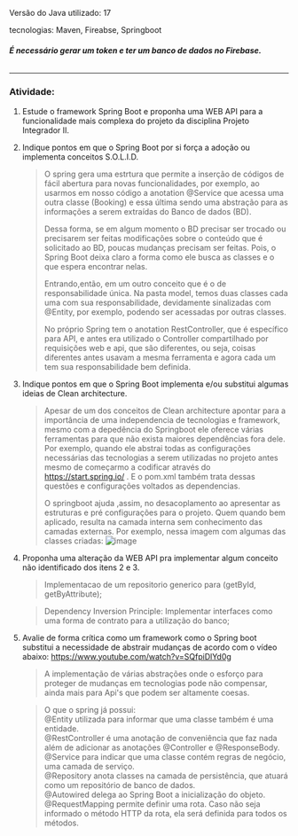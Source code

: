 Versão do Java utilizado: 17

tecnologias: Maven, Fireabse, Springboot

###### **É necessário gerar um token e ter um banco de dados no Firebase.**

#### 
------

### Atividade:

1. Estude o framework Spring Boot e proponha uma WEB API para a
   funcionalidade mais complexa do projeto da disciplina Projeto Integrador II.

2. Indique pontos em que o Spring Boot por si força a adoção ou implementa
   conceitos S.O.L.I.D.

   > O spring gera uma estrtura que permite a inserção de códigos de fácil abertura para novas funcionalidades, por exemplo, ao usarmos em nosso código a anotation @Service que acessa uma outra classe (Booking) e essa última sendo uma abstração para as informações a serem extraídas do Banco de dados (BD). 
   >
   > Dessa forma, se em algum momento o BD precisar ser trocado ou precisarem ser feitas modificações sobre o conteúdo que é solicitado ao BD, poucas mudanças precisam ser feitas. Pois, o Spring Boot deixa claro a forma como ele busca as classes e o que espera encontrar nelas.
   >
   > Entrando,então, em um outro conceito que é o de responsabilidade única. Na pasta model, temos duas classes cada uma com sua responsabilidade, devidamente sinalizadas com @Entity, por exemplo, podendo ser acessadas por outras classes.
   >
   >  No próprio Spring tem o anotation RestController, que é específico para API, e antes era utilizado o Controller compartilhado por requisições web e api, que são diferentes, ou seja, coisas diferentes antes usavam a mesma ferramenta e agora cada um tem sua responsabilidade bem definida.

3. Indique pontos em que o Spring Boot implementa e/ou substitui algumas ideias
   de Clean architecture.

   > Apesar de um dos conceitos de Clean architecture apontar para a importância de uma independencia  de tecnologias e framework, mesmo com a depedência do Springboot ele oferece várias ferramentas para que não exista maiores dependências fora dele. Por exemplo, quando ele abstrai todas as configurações necessárias das tecnologias a serem utilizadas no projeto antes mesmo de começarmo a codificar através do https://start.spring.io/ . E o pom.xml também trata dessas questões e configurações voltados as dependencias.
   >
   > O springboot ajuda ,assim, no desacoplamento ao apresentar as estruturas e pré configurações para o projeto. Quem quando bem aplicado, resulta na camada interna sem conhecimento das camadas externas. Por exemplo, nessa imagem com algumas das classes criadas:
   >![image](https://user-images.githubusercontent.com/61996692/146690623-b1875742-9201-4472-850e-d1c90aea6794.png)

   > 

4. Proponha uma alteração da WEB API pra implementar algum conceito não
   identificado dos itens 2 e 3.
   > Implementacao de um repositorio generico para (getById, getByAttribute);

   > Dependency Inversion Principle: Implementar interfaces como uma forma de contrato para a utilização do banco;


5. Avalie de forma crítica como um framework como o Spring boot substitui a
   necessidade de abstrair mudanças de acordo com o vídeo abaixo:
   https://www.youtube.com/watch?v=SQfpiDlYd0g

    > A implementação de várias abstrações onde o esforço para proteger de mudanças em tecnologias pode não compensar, ainda mais para Api's que podem ser altamente coesas.

    > O que o spring já possui: <br/> 
        @Entity utilizada para informar que uma classe também é uma entidade. <br/> 
        @RestController é uma anotação de conveniência que faz nada além de adicionar as anotações @Controller e @ResponseBody. <br/> 
        @Service para indicar que uma classe contém regras de negócio, uma camada de serviço. <br/> 
        @Repository anota classes na camada de persistência, que atuará como um repositório de banco de dados. <br/> 
        @Autowired delega ao Spring Boot a inicialização do objeto. <br/> 
        @RequestMapping permite definir uma rota. Caso não seja informado o método HTTP da rota, ela será definida para todos os métodos. <br/> 



